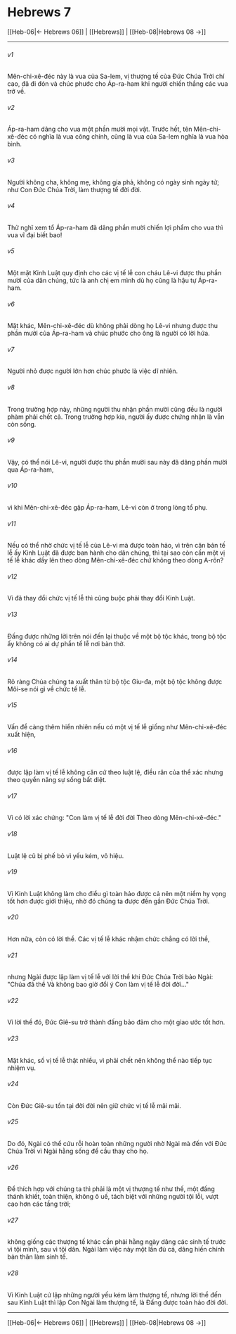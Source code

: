 # Hebrews 7

[[Heb-06|← Hebrews 06]] | [[Hebrews]] | [[Heb-08|Hebrews 08 →]]
***



###### v1 
Mên-chi-xê-đéc này là vua của Sa-lem, vị thượng tế của Đức Chúa Trời chí cao, đã đi đón và chúc phước cho Áp-ra-ham khi người chiến thắng các vua trở về. 

###### v2 
Áp-ra-ham dâng cho vua một phần mười mọi vật. Trước hết, tên Mên-chi-xê-đéc có nghĩa là vua công chính, cũng là vua của Sa-lem nghĩa là vua hòa bình. 

###### v3 
Người không cha, không mẹ, không gia phả, không có ngày sinh ngày tử; như Con Đức Chúa Trời, làm thượng tế đời đời. 

###### v4 
Thử nghĩ xem tổ Áp-ra-ham đã dâng phần mười chiến lợi phẩm cho vua thì vua vĩ đại biết bao! 

###### v5 
Một mặt Kinh Luật quy định cho các vị tế lễ con cháu Lê-vi được thu phần mười của dân chúng, tức là anh chị em mình dù họ cũng là hậu tự Áp-ra-ham. 

###### v6 
Mặt khác, Mên-chi-xê-đéc dù không phải dòng họ Lê-vi nhưng được thu phần mười của Áp-ra-ham và chúc phước cho ông là người có lời hứa. 

###### v7 
Người nhỏ được người lớn hơn chúc phước là việc dĩ nhiên. 

###### v8 
Trong trường hợp này, những người thu nhận phần mười cũng đều là người phàm phải chết cả. Trong trường hợp kia, người ấy được chứng nhận là vẫn còn sống. 

###### v9 
Vậy, có thể nói Lê-vi, người được thu phần mười sau này đã dâng phần mười qua Áp-ra-ham, 

###### v10 
vì khi Mên-chi-xê-đéc gặp Áp-ra-ham, Lê-vi còn ở trong lòng tổ phụ. 

###### v11 
Nếu có thể nhờ chức vị tế lễ của Lê-vi mà được toàn hảo, vì trên căn bản tế lễ ấy Kinh Luật đã được ban hành cho dân chúng, thì tại sao còn cần một vị tế lễ khác dấy lên theo dòng Mên-chi-xê-đéc chứ không theo dòng A-rôn? 

###### v12 
Vì đã thay đổi chức vị tế lễ thì cũng buộc phải thay đổi Kinh Luật. 

###### v13 
Đấng được những lời trên nói đến lại thuộc về một bộ tộc khác, trong bộ tộc ấy không có ai dự phần tế lễ nơi bàn thờ. 

###### v14 
Rõ ràng Chúa chúng ta xuất thân từ bộ tộc Giu-đa, một bộ tộc không được Môi-se nói gì về chức tế lễ. 

###### v15 
Vấn đề càng thêm hiển nhiên nếu có một vị tế lễ giống như Mên-chi-xê-đéc xuất hiện, 

###### v16 
được lập làm vị tế lễ không căn cứ theo luật lệ, điều răn của thể xác nhưng theo quyền năng sự sống bất diệt. 

###### v17 
Vì có lời xác chứng: "Con làm vị tế lễ đời đời Theo dòng Mên-chi-xê-đéc." 

###### v18 
Luật lệ cũ bị phế bỏ vì yếu kém, vô hiệu. 

###### v19 
Vì Kinh Luật không làm cho điều gì toàn hảo được cả nên một niềm hy vọng tốt hơn được giới thiệu, nhờ đó chúng ta được đến gần Đức Chúa Trời. 

###### v20 
Hơn nữa, còn có lời thề. Các vị tế lễ khác nhậm chức chẳng có lời thề, 

###### v21 
nhưng Ngài được lập làm vị tế lễ với lời thề khi Đức Chúa Trời bảo Ngài: "Chúa đã thề Và không bao giờ đổi ý Con làm vị tế lễ đời đời…" 

###### v22 
Vì lời thề đó, Đức Giê-su trở thành đấng bảo đảm cho một giao ước tốt hơn. 

###### v23 
Mặt khác, số vị tế lễ thật nhiều, vì phải chết nên không thể nào tiếp tục nhiệm vụ. 

###### v24 
Còn Đức Giê-su tồn tại đời đời nên giữ chức vị tế lễ mãi mãi. 

###### v25 
Do đó, Ngài có thể cứu rỗi hoàn toàn những người nhờ Ngài mà đến với Đức Chúa Trời vì Ngài hằng sống để cầu thay cho họ. 

###### v26 
Để thích hợp với chúng ta thì phải là một vị thượng tế như thế, một đấng thánh khiết, toàn thiện, không ô uế, tách biệt với những người tội lỗi, vượt cao hơn các tầng trời; 

###### v27 
không giống các thượng tế khác cần phải hằng ngày dâng các sinh tế trước vì tội mình, sau vì tội dân. Ngài làm việc này một lần đủ cả, dâng hiến chính bản thân làm sinh tế. 

###### v28 
Vì Kinh Luật cứ lập những người yếu kém làm thượng tế, nhưng lời thề đến sau Kinh Luật thì lập Con Ngài làm thượng tế, là Đấng được toàn hảo đời đời.

***
[[Heb-06|← Hebrews 06]] | [[Hebrews]] | [[Heb-08|Hebrews 08 →]]
